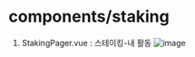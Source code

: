 # components/staking

1. StakingPager.vue : 스테이킹-내 활동
   ![image](https://user-images.githubusercontent.com/78536273/118087359-67d5da00-b400-11eb-8dc5-0b005f515f47.png)